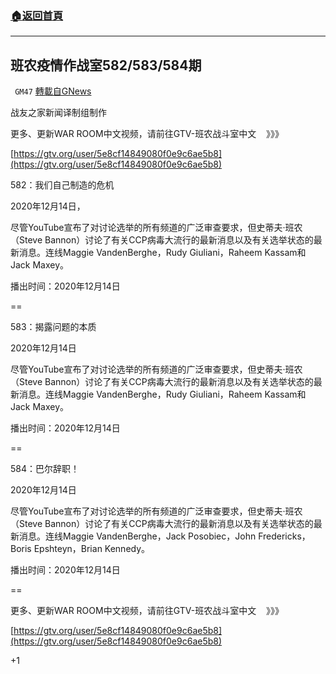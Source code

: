 ###  [:house:返回首頁](https://github.com/ourhimalayas/txt)
---

## 班农疫情作战室582/583/584期
` GM47` [轉載自GNews](https://gnews.org/zh-hans/681343/)

战友之家新闻译制组制作

更多、更新WAR ROOM中文视频，请前往GTV-班农战斗室中文    》》》

[https://gtv.org/user/5e8cf14849080f0e9c6ae5b8](https://gtv.org/user/5e8cf14849080f0e9c6ae5b8)

582：我们自己制造的危机

2020年12月14日，

尽管YouTube宣布了对讨论选举的所有频道的广泛审查要求，但史蒂夫·班农（Steve Bannon）讨论了有关CCP病毒大流行的最新消息以及有关选举状态的最新消息。连线Maggie VandenBerghe，Rudy Giuliani，Raheem Kassam和Jack Maxey。

播出时间：2020年12月14日



==

583：揭露问题的本质

2020年12月14日

尽管YouTube宣布了对讨论选举的所有频道的广泛审查要求，但史蒂夫·班农（Steve Bannon）讨论了有关CCP病毒大流行的最新消息以及有关选举状态的最新消息。连线Maggie VandenBerghe，Rudy Giuliani，Raheem Kassam和Jack Maxey。

播出时间：2020年12月14日



==

584：巴尔辞职！

2020年12月14日

尽管YouTube宣布了对讨论选举的所有频道的广泛审查要求，但史蒂夫·班农（Steve Bannon）讨论了有关CCP病毒大流行的最新消息以及有关选举状态的最新消息。连线Maggie VandenBerghe，Jack Posobiec，John Fredericks，Boris Epshteyn，Brian Kennedy。

播出时间：2020年12月14日



==

更多、更新WAR ROOM中文视频，请前往GTV-班农战斗室中文    》》》

[https://gtv.org/user/5e8cf14849080f0e9c6ae5b8](https://gtv.org/user/5e8cf14849080f0e9c6ae5b8)

+1
